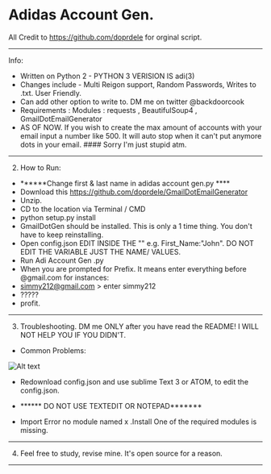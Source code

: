 # Adidas Account Gen.

All Credit to https://github.com/doprdele for orginal script.

--------------------------------------------------------------------
Info:
- Written on Python 2 - PYTHON 3 VERISION IS adi(3)
- Changes include - Multi Reigon support, Random Passwords, Writes to .txt. User Friendly. 
- Can add other option to write to. DM me on twitter @backdoorcook
- Requirements : Modules : requests , BeautifulSoup4 , GmailDotEmailGenerator
- AS OF NOW. If you wish to create the max amount of accounts with your email input a number like 500. It will auto stop when it can't put anymore dots in your email. #### Sorry I'm just stupid atm.
--------------------------------------------------------------------
2. How to Run:
- ******Change first & last name in adidas account gen.py ****
- Download this https://github.com/doprdele/GmailDotEmailGenerator 
- Unzip. 
- CD to the location via Terminal / CMD
- python setup.py install
- GmailDotGen should be installed. This is only a 1 time thing. You don't have to keep reinstalling.
- Open config.json EDIT INSIDE THE "" e.g. First_Name:"John". DO NOT EDIT THE VARIABLE JUST THE NAME/ VALUES.
- Run Adi Account Gen .py 
- When you are prompted for Prefix. It means enter everything before @gmail.com for instances: 
- simmy212@gmail.com > enter simmy212
- ?????
- profit.
--------------------------------------------------------------------
3. Troubleshooting. DM me ONLY after you have read the README! I WILL NOT HELP YOU IF YOU DIDN'T. 
- Common Problems:

![Alt text](http://i.imgur.com/QzUOpmi.png "JSON Error")
- Redownload config.json and use sublime Text 3 or ATOM, to edit the config.json.
- ****** DO NOT USE TEXTEDIT OR NOTEPAD*******

- Import Error no module named x .Install One of the required modules is missing.







--------------------------------------------------------------------
4. Feel free to study, revise mine. It's open source for a reason.
--------------------------------------------------------------------




